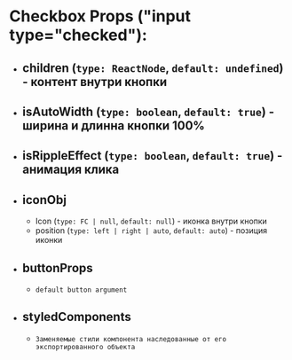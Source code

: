 # Checkbox Props ("input type="checked"):
- children (`type: ReactNode`, `default: undefined`) - контент внутри кнопки
  - 
- isAutoWidth (`type: boolean`, `default: true`) - ширина и длинна кнопки 100%
  -
- isRippleEffect (`type: boolean`, `default: true`) - анимация клика
  - 
- iconObj
  - 
  - Icon (`type: FC | null`, `default: null`) - иконка внутри кнопки
  - position (`type: left | right | auto`, `default: auto`) - позиция иконки
- buttonProps
  - 
  - `default button argument `
- styledComponents
  - 
  - `Заменяемые стили компонента наследованные от его экспортированного объекта`
